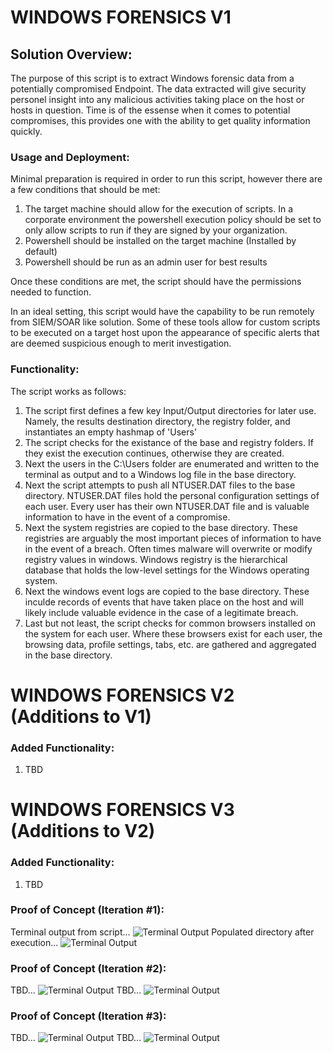 # WINDOWS FORENSICS V1
## Solution Overview:
The purpose of this script is to extract Windows forensic data from a potentially compromised Endpoint. The data extracted will give security personel insight into any malicious activities taking place on the host or hosts in question. Time is of the essense when it comes to potential compromises, this provides one with the ability to get quality information quickly.

### Usage and Deployment: 
Minimal preparation is required in order to run this script, however there are a few conditions that should be met:
1. The target machine should allow for the execution of scripts. In a corporate environment the powershell execution policy should be set to only allow scripts to run if they are signed by your organization. 
2. Powershell should be installed on the target machine (Installed by default)
3. Powershell should be run as an admin user for best results

Once these conditions are met, the script should have the permissions needed to function. 

In an ideal setting, this script would have the capability to be run remotely from SIEM/SOAR like solution. Some of these tools allow for custom scripts to be executed on a target host upon the appearance of specific alerts that are deemed suspicious enough to merit investigation.

### Functionality:
The script works as follows:
1. The script first defines a few key Input/Output directories for later use. Namely, the results destination directory, the registry folder, and instantiates an empty hashmap of 'Users'
2. The script checks for the existance of the base and registry folders. If they exist the execution continues, otherwise they are created.
3. Next the users in the C:\Users folder are enumerated and written to the terminal as output and to a Windows log file in the base directory.
4. Next the script attempts to push all NTUSER.DAT files to the base directory. NTUSER.DAT files hold the personal configuration settings of each user. Every user has their own NTUSER.DAT file and is valuable information to have in the event of a compromise.
5. Next the system registries are copied to the base directory. These registries are arguably the most important pieces of information to have in the event of a breach. Often times malware will overwrite or modify registry values in windows. Windows registry is the hierarchical database that holds the low-level settings for the Windows operating system.
6. Next the windows event logs are copied to the base directory. These inculde records of events that have taken place on the host and will likely include valuable evidence in the case of a legitimate breach.
7. Last but not least, the script checks for common browsers installed on the system for each user. Where these browsers exist for each user, the browsing data, profile settings, tabs, etc. are gathered and aggregated in the base directory.

# WINDOWS FORENSICS V2 (Additions to V1)
### Added Functionality:
1. TBD

# WINDOWS FORENSICS V3 (Additions to V2)
### Added Functionality:
1. TBD

### Proof of Concept (Iteration #1):
Terminal output from script...
![Terminal Output](/POC.png)
Populated directory after execution...
![Terminal Output](/BaseDirectory.png)

### Proof of Concept (Iteration #2):
TBD...
![Terminal Output](/POC.png)
TBD...
![Terminal Output](/BaseDirectory.png)

### Proof of Concept (Iteration #3):
TBD...
![Terminal Output](/POC.png)
TBD...
![Terminal Output](/BaseDirectory.png)
